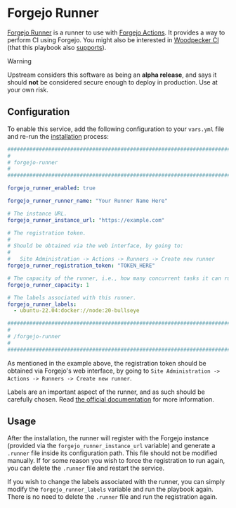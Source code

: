 # Forgejo Runner

[Forgejo Runner](https://code.forgejo.org/forgejo/runner) is a runner to use with [Forgejo Actions](https://forgejo.org/docs/latest/admin/actions/). It provides a way to perform CI using Forgejo. You might also be interested in [Woodpecker CI](https://woodpecker-ci.org/) (that this playbook also [supports](woodpecker-ci.md)).

> [!WARNING]
> Upstream considers this software as being an **alpha release**, and says it should **not** be considered secure enough to deploy in production. Use at your own risk.


## Configuration

To enable this service, add the following configuration to your `vars.yml` file and re-run the [installation](../installing.md) process:

```yaml
########################################################################
#                                                                      #
# forgejo-runner                                                       #
#                                                                      #
########################################################################

forgejo_runner_enabled: true

forgejo_runner_runner_name: "Your Runner Name Here"

# The instance URL.
forgejo_runner_instance_url: "https://example.com"

# The registration token.
#
# Should be obtained via the web interface, by going to:
#
#   Site Administration -> Actions -> Runners -> Create new runner
forgejo_runner_registration_token: "TOKEN_HERE"

# The capacity of the runner, i.e., how many concurrent tasks it can run.
forgejo_runner_capacity: 1

# The labels associated with this runner.
forgejo_runner_labels:
  - ubuntu-22.04:docker://node:20-bullseye

########################################################################
#                                                                      #
# /forgejo-runner                                                      #
#                                                                      #
########################################################################
```

As mentioned in the example above, the registration token should be obtained via Forgejo's web interface, by going to `Site Administration -> Actions -> Runners -> Create new runner`.

Labels are an important aspect of the runner, and as such should be carefully chosen. Read [the official documentation](https://forgejo.org/docs/latest/admin/actions/#labels-and-runs-on) for more information.


## Usage

After the installation, the runner will register with the Forgejo instance (provided via the `forgejo_runner_instance_url` variable) and generate a `.runner` file inside its configuration path. This file should not be modified manually. If for some reason you wish to force the registration to run again, you can delete the `.runner` file and restart the service.

If you wish to change the labels associated with the runner, you can simply modify the `forgejo_runner_labels` variable and run the playbook again. There is no need to delete the `.runner` file and run the registration again.
